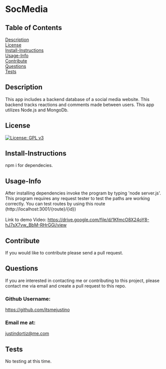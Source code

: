 # SocMedia <br>
## Table of Contents <br>
[Description](#description)<br>
[License](#license)<br>
[Install-Instructions](#install-Instructions)<br>
[Usage-Info](#usage-Info)<br>
[Contribute](#contribute)<br>
[Questions](#questions)<br>
[Tests](#tests)<br>

## Description 
  This app includes a backend database of a social media website. This backend tracks reactions and comments made between users. This app utilizes Node.js and MongoDb.
## License
  [![License: GPL v3](https://img.shields.io/badge/License-GPL%20v3-blue.svg)](https://www.gnu.org/licenses/gpl-3.0)
## Install-Instructions 
  npm i for dependecies.
## Usage-Info
  After installing dependencies invoke the program by typing 'node server.js'. This program requires any request tester to test the paths are working correctly. You can test routes by using this route (http://localhost:3001/{route}/{id})<br><br>
  Link to demo Video: https://drive.google.com/file/d/1KfmcO8X24oY8-hJ7sX7vw_BbM-RHrGGi/view
## Contribute
  If you would like to contribute please send a pull request.

## Questions 
If you are interested in contacting me or contributing to this project, please contact me via email and create a pull request to this repo.
### Github Username: 
https://github.com/itsmejustino
### Email me at: 
  justindortiz@me.com 
## Tests 
  No testing at this time.
